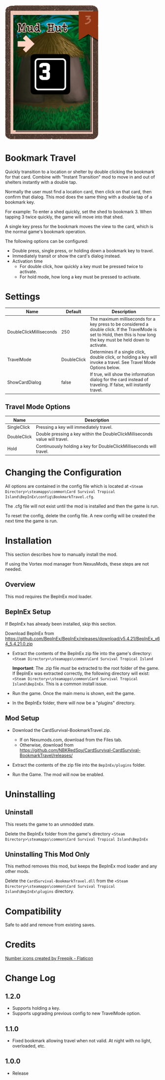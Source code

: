 
![Alt text](media/Card%20Image.png)

# Bookmark Travel
Quickly transition to a location or shelter by double clicking the bookmark for that card.  Combine with "Instant Transition" mod to move in and out of shelters instantly with a double tap.

Normally the user must find a location card, then click on that card, then confirm that dialog.  This mod does the same thing with a double tap of a bookmark key.

For example: To enter a shed quickly, set the shed to bookmark 3.  When tapping 3 twice quickly, the game will move into that shed.  

A single key press for the bookmark moves the view to the card, which is the normal game's bookmark operation.

The following options can be configured:
* Double press, single press, or holding down a bookmark key to travel.
* Immediately transit or show the card's dialog instead.
* Activation time
    * For double click, how quickly a key must be pressed twice to activate.
    * For hold mode, how long a key must be pressed to activate.

# Settings

|Name|Default|Description|
|--|--|--|
|DoubleClickMilliseconds|250|The maximum milliseconds for a key press to be considered a double click.  If the TravelMode is set to Hold, then this is how long the key must be held down to activate.|
|TravelMode|DoubleClick|Determines if a single click, double click, or holding a key will invoke a travel.  See Travel Mode Options below.|
|ShowCardDialog|false|If true, will show the information dialog for the card instead of traveling.  If false, will instantly travel.|


## Travel Mode Options

|Name|Description|
|--|--|
|SingleClick|Pressing a key will immediately travel.|
|DoubleClick|Double pressing a key within the DoubleClickMilliseconds value will travel.|
|Hold|Continuously holding a key for DoubleClickMilliseconds will travel.|


# Changing the Configuration
All options are contained in the config file which is located at ```<Steam Directory>\steamapps\common\Card Survival Tropical Island\BepInEx\config\BookmarkTravel.cfg```.

The .cfg file will not exist until the mod is installed and then the game is run.

To reset the config, delete the config file.  A new config will be created the next time the game is run.

# Installation 
This section describes how to manually install the mod.

If using the Vortex mod manager from NexusMods, these steps are not needed.  

## Overview
This mod requires the BepInEx mod loader.

## BepInEx Setup
If BepInEx has already been installed, skip this section.

Download BepInEx from https://github.com/BepInEx/BepInEx/releases/download/v5.4.21/BepInEx_x64_5.4.21.0.zip

* Extract the contents of the BepInEx zip file into the game's directory:
```<Steam Directory>\steamapps\common\Card Survival Tropical Island```

    __Important__:  The .zip file *must* be extracted to the root folder of the game.  If BepInEx was extracted correctly, the following directory will exist: ```<Steam Directory>\steamapps\common\Card Survival Tropical Island\BepInEx```.  This is a common install issue.

* Run the game.  Once the main menu is shown, exit the game.
    
* In the BepInEx folder, there will now be a "plugins" directory.

## Mod Setup
* Download the CardSurvival-BookmarkTravel.zip.  
    * If on Nexumods.com, download from the Files tab.
    * Otherwise, download from https://github.com/NBKRedSpy/CardSurvival-CardSurvival-BookmarkTravel/releases/

* Extract the contents of the zip file into the ```BepInEx/plugins``` folder.

* Run the Game.  The mod will now be enabled.

# Uninstalling

## Uninstall
This resets the game to an unmodded state.

Delete the BepInEx folder from the game's directory
```<Steam Directory>\steamapps\common\Card Survival Tropical Island\BepInEx```

## Uninstalling This Mod Only

This method removes this mod, but keeps the BepInEx mod loader and any other mods.

Delete the ```CardSurvival-BookmarkTravel.dll``` from the ```<Steam Directory>\steamapps\common\Card Survival Tropical Island\BepInEx\plugins``` directory.

# Compatibility
Safe to add and remove from existing saves.

# Credits
<a href="https://www.flaticon.com/free-icons/number" title="number icons">Number icons created by Freepik - Flaticon</a>

# Change Log 

## 1.2.0
* Supports holding a key.
* Supports upgrading previous config to new TravelMode option.

## 1.1.0
* Fixed bookmark allowing travel when not valid.  At night with no light, overloaded, etc.

## 1.0.0
* Release
